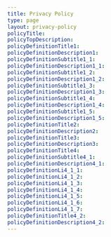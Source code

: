 ```yaml
---
title: Privacy Policy
type: page
layout: privacy-policy
policyTitle:
policyTopDescription:
policyDefinitionTitle1:
policyDefinitionDescription1:
policyDefinitionSubtitle1_1:
policyDefinitionDescription1_1:
policyDefinitionSubtitle1_2:
policyDefinitionDescription1_2:
policyDefinitionSubtitle1_3:
policyDefinitionDescription1_3:
policyDefinitionSubtitle1_4:
policyDefinitionDescription1_4:
policyDefinitionSubtitle1_5:
policyDefinitionDescription1_5:
policyDefinitionTitle2:
policyDefinitionDescription2:
policyDefinitionTitle3:
policyDefinitionDescription3:
policyDefinitionTitle4:
policyDefinitionSubtitle4_1:
policyDefinitionDescription4_1:
policyDefinitionLi4_1_1:
policyDefinitionLi4_1_2:
policyDefinitionLi4_1_3:
policyDefinitionLi4_1_4:
policyDefinitionLi4_1_5:
policyDefinitionLi4_1_6:
policyDefinitionLi4_1_7:
policyDefinitionTitle4_2:
policyDefinitionDescription4_2:
---
```

